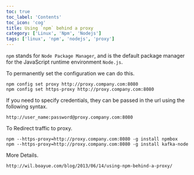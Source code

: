 ```yaml
---
toc: true 
toc_label: 'Contents' 
toc_icon: 'cog'
title: Using `npm` behind a proxy
category: ['Linux', 'Npm', 'Nodejs']
tags: ['linux', 'npm', 'nodejs', 'proxy']
---
```


`npm` stands for `Node Package Manager`, and is the default package manager for the JavaScript runtime environment `Node.js`.

To permanently set the configuration we can do this.
	
	npm config set proxy http://proxy.company.com:8080
	npm config set https-proxy http://proxy.company.com:8080


If you need to specify credentials, they can be passed in the url using the following syntax.

	http://user_name:password@proxy.company.com:8080

To Redirect traffic to proxy.

	npm --https-proxy=http://proxy.company.com:8080 -g install npmbox
	npm --https-proxy=http://proxy.company.com:8080 -g install kafka-node

More Details.

	http://wil.boayue.com/blog/2013/06/14/using-npm-behind-a-proxy/